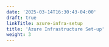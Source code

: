 ```yaml
---
date: '2025-03-14T16:30:43-04:00'
draft: true
linkTitle: azure-infra-setup
title: 'Azure Infrastructure Set-up'
weight: 3
---
```


